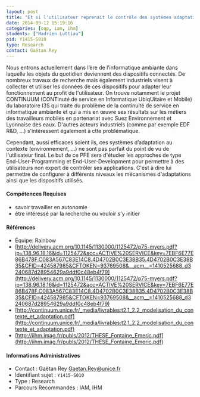 ```yaml
---
layout: post
title: "Et si l'utilisateur reprenait le contrôle des systèmes adaptatif ?"
date: 2014-09-12 15:19:16
categories: [oqp, iam, ihm]
students: ["Hadrien Luttiau"]
pid: Y1415-S010
type: Research
contact: Gaëtan Rey
---
```

       
Nous entrons actuellement dans l’ère de l’informatique ambiante dans laquelle les objets du quotidien deviennent des dispositifs connectés. De nombreux travaux de recherche mais également industriels visent à collecter et utiliser les données de ces dispositifs pour adapter leur fonctionnement au profit de l'utilisateur. On trouve notamment le projet CONTINUUM (CONTinuté de service en Informatique UbiqUitaire et Mobile) du laboratoire I3S qui traite du problème de la continuité de service en informatique ambiante et qui a mis en œuvre ses résultats sur les métiers des travailleurs mobiles en partenariat avec Suez Environnement et Lyonnaise des eaux. D'autres acteurs industriels (comme par exemple EDF R&D, ...) s'intéressent également à ctte problématique.

Cependant, aussi efficaces soient ils, ces systèmes d’adaptation au contexte (environnement, ...) ne sont pas parfait du point de vu de l'utilisateur final. Le but de ce PFE sera d'étudier les approches de type End-User-Programming et End-User-Development pour permettre à des utilisateurs non expert  de contrôler ses applications. C'est à dire lui permettre de configurer à différents niveaux les mécanismes d'adaptations ainsi que les dispositifs utilisés.

#### Compétences Requises
- savoir travailler en autonomie
- être intéressé par la recherche ou vouloir s'y initier


#### Références

  * Équipe: Rainbow
  * [http://delivery.acm.org/10.1145/1130000/1125472/p75-myers.pdf?ip=138.96.18.16&id=1125472&acc=ACTIVE%20SERVICE&key=7EBF6E77E86B478F.C083A567C83E14C8.4D4702B0C3E38B35.4D4702B0C3E38B35&CFID=424587985&CFTOKEN=93769508&__acm__=1410525688_d3240687d28954629a9ddf0c48eb4f79](http://delivery.acm.org/10.1145/1130000/1125472/p75-myers.pdf?ip=138.96.18.16&id=1125472&acc=ACTIVE%20SERVICE&key=7EBF6E77E86B478F.C083A567C83E14C8.4D4702B0C3E38B35.4D4702B0C3E38B35&CFID=424587985&CFTOKEN=93769508&__acm__=1410525688_d3240687d28954629a9ddf0c48eb4f79)
  * [http://continuum.unice.fr/_media/livrables:t2.1_2.2_modelisation_du_contexte_et_adaptation.pdf](http://continuum.unice.fr/_media/livrables:t2.1_2.2_modelisation_du_contexte_et_adaptation.pdf)
  * [http://iihm.imag.fr/publs/2012/THESE_Fontaine_Emeric.pdf](http://iihm.imag.fr/publs/2012/THESE_Fontaine_Emeric.pdf)

#### Informations Administratives
  * Contact : Gaëtan Rey <Gaetan.Rey@unice.fr>
  * Identifiant sujet : `Y1415-S010`
  * Type : Research
  * Parcours Recommandés : IAM, IHM
     
